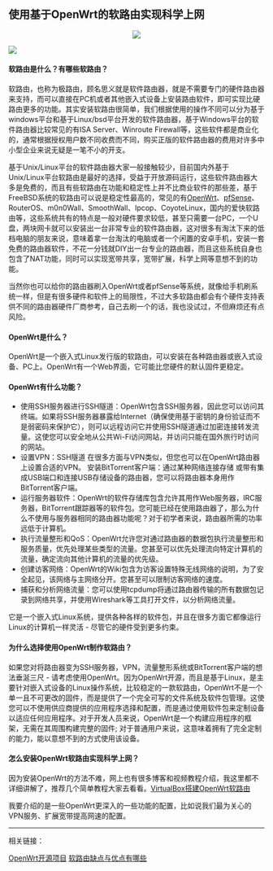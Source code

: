 ## 使用基于OpenWrt的软路由实现科学上网
<div align="center">
    <img src="https://avatars0.githubusercontent.com/u/2528830?s=200&v=4">
    <br>
</div>

![](https://raw.githubusercontent.com/ckjbug/xiaokui/master/split.png)

#### 软路由是什么？有哪些软路由？

软路由，也称为极路由，顾名思义就是软件路由器，就是不需要专门的硬件路由器来支持，而可以直接在PC机或者其他嵌入式设备上安装路由软件，即可实现比硬路由更多的功能。其实安装软路由很简单，我们根据使用的操作不同可以分为基于windows平台和基于Linux/bsd平台开发的软件路由器，基于Windows平台的软件路由器比较常见的有ISA Server、Winroute Firewall等，这些软件都是商业化的，通常根据授权用户数不同收费而不同，购买正版的软件路由器的费用对许多中小型企业来说无疑是一笔不小的开支。

基于Unix/Linux平台的软件路由器大家一般接触较少，目前国内外基于Unix/Linux平台软路由是最好的选择，受益于开放源码运行，这些软件路由器大多是免费的，而且有些软路由在功能和稳定性上并不比商业软件的那些差，基于FreeBSD系统的软路由可以说是稳定性最高的，常见的有[OpenWrt](https://openwrt.org/)、[pfSense](https://www.pfsense.org/)、RouterOS、m0n0Wall、SmoothWall、Ipcop、CoyoteLinux，国内的爱快软路由等，这些系统共有的特点是一般对硬件要求较低，甚至只需要一台PC，一个U盘，两块网卡就可以安装出一台非常专业的软件路由器，这对很多有淘汰下来的低档电脑的朋友来说，意味着拿一台淘汰的电脑或者一个闲置的安卓手机，安装一套免费的路由器软件，不花一分钱就DIY出一台专业的路由器，而且这些系统自身也包含了NAT功能，同时可以实现宽带共享，宽带扩展，科学上网等意想不到的功能。

当然你也可以给你的路由器刷入OpenWrt或者pfSense等系统，就像给手机刷系统一样，但是有很多硬件和软件上的局限性，不过大多软路由都会有个硬件支持表供不同的路由器硬件厂商参考，自己去刷一个的话，我也没试过，不但麻烦还有点风险。

#### OpenWrt是什么？

OpenWrt是一个嵌入式Linux发行版的软路由，可以安装在各种路由器或嵌入式设备、PC上。OpenWrt有一个Web界面，它可能比您硬件的默认固件更稳定。

#### OpenWrt有什么功能？

- 使用SSH服务器进行SSH隧道：OpenWrt包含SSH服务器，因此您可以访问其终端。如果将SSH服务器暴露给Internet（确保使用基于密钥的身份验证而不是弱密码来保护它），则可以远程访问它并使用SSH隧道通过加密连接转发流量。这使您可以安全地从公共Wi-Fi访问网站，并访问只能在国外旅行时访问的网站。
- 设置VPN：SSH隧道 在很多方面与VPN类似，但您也可以在OpenWrt路由器上设置合适的VPN。
安装BitTorrent客户端：通过某种网络连接存储  或带有集成USB端口和连接USB存储设备的路由器，您可以将路由器本身用作BitTorrent客户端。
- 运行服务器软件：OpenWrt的软件存储库包含允许其用作Web服务器，IRC服务器，BitTorrent跟踪器等的软件包。您可能已经在使用路由器了，那么为什么不使用与服务器相同的路由器功能呢？对于初学者来说，路由器所需的功率远低于计算机。
- 执行流量整形和QoS：OpenWrt允许您对通过路由器的数据包执行流量整形和服务质量，优先处理某些类型的流量。您甚至可以优先处理流向特定计算机的流量，确定流向其他计算机的流量的优先级。
- 创建访客网络：OpenWrt的Wiki包含为访客设置特殊无线网络的说明，为了安全起见，该网络与主网络分开。您甚至可以限制访客网络的速度。
- 捕获和分析网络流量：您可以使用tcpdump将通过路由器传输的所有数据包记录到网络共享，并使用Wireshark等工具打开文件，以分析网络流量。

它是一个嵌入式Linux系统，提供各种各样的软件包，并且在很多方面它都像运行Linux的计算机一样灵活 - 尽管它的硬件受到更多约束。


#### 为什么选择使用OpenWrt制作软路由？

如果您对将路由器变为SSH服务器，VPN，流量整形系统或BitTorrent客户端的想法垂涎三尺 - 请考虑使用OpenWrt。因为OpenWrt开源，而且是基于Linux，是主要针对嵌入式设备的Linux操作系统，比较稳定的一款软路由，OpenWrt不是一个单一且不可更改的固件，而是提供了一个完全可写的文件系统及软件包管理。这使您可以不使用供应商提供的应用程序选择和配置，而是通过使用软件包来定制设备以适应任何应用程序。对于开发人员来说，OpenWrt是一个构建应用程序的框架，无需在其周围构建完整的固件; 对于普通用户来说，这意味着拥有了完全定制的能力，能以意想不到的方式使用该设备。


#### 怎么安装OpenWrt软路由实现科学上网？

因为安装OpenWrt的方法不难，网上也有很多博客和视频教程介绍，我这里都不详细讲解了，推荐几个简单教程大家去看看。[VirtualBox搭建OpenWrt软路由](https://blog.csdn.net/lvshaorong/article/details/80935503)

我要介绍的是一些OpenWrt更深入的一些功能的配置，比如说我们最为关心的VPN服务、扩展宽带提高网速的配置。

---------

相关链接：

[OpenWrt开源项目](https://github.com/openwrt)
[软路由缺点与优点有哪些](https://baike.1688.com/doc/view-d2742189.html)


